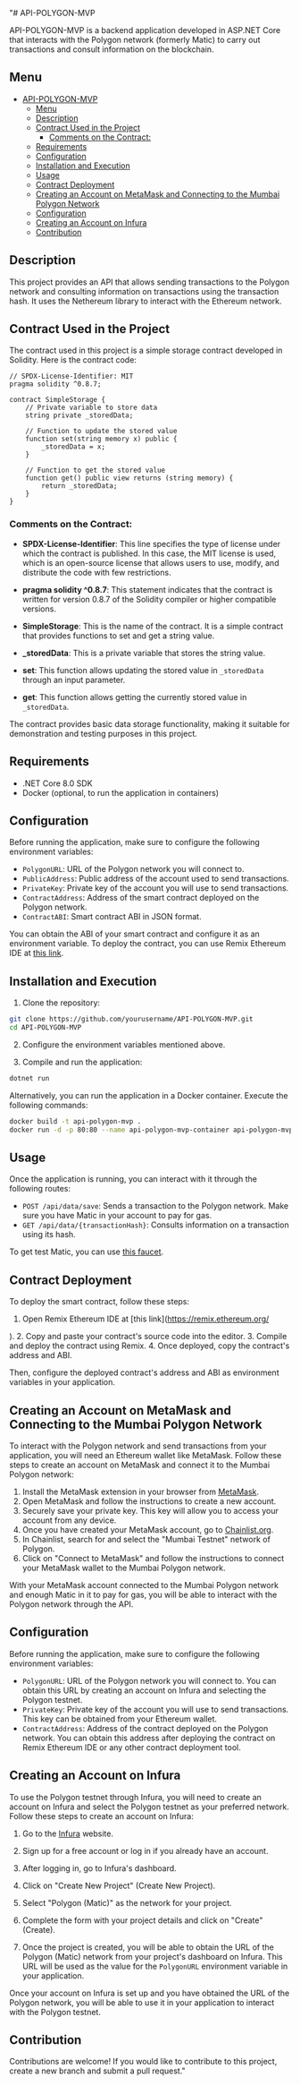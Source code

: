 "# API-POLYGON-MVP

API-POLYGON-MVP is a backend application developed in ASP.NET Core that interacts with the Polygon network (formerly Matic) to carry out transactions and consult information on the blockchain.

## Menu

- [API-POLYGON-MVP](#api-polygon-mvp)
  - [Menu](#menu)
  - [Description](#description)
  - [Contract Used in the Project](#contract-used-in-the-project)
    - [Comments on the Contract:](#comments-on-the-contract)
  - [Requirements](#requirements)
  - [Configuration](#configuration)
  - [Installation and Execution](#installation-and-execution)
  - [Usage](#usage)
  - [Contract Deployment](#contract-deployment)
  - [Creating an Account on MetaMask and Connecting to the Mumbai Polygon Network](#creating-an-account-on-metamask-and-connecting-to-the-mumbai-polygon-network)
  - [Configuration](#configuration-1)
  - [Creating an Account on Infura](#creating-an-account-on-infura)
  - [Contribution](#contribution)


## Description

This project provides an API that allows sending transactions to the Polygon network and consulting information on transactions using the transaction hash. It uses the Nethereum library to interact with the Ethereum network.


## Contract Used in the Project

The contract used in this project is a simple storage contract developed in Solidity. Here is the contract code:

```solidity
// SPDX-License-Identifier: MIT
pragma solidity ^0.8.7;

contract SimpleStorage {
    // Private variable to store data
    string private _storedData;

    // Function to update the stored value
    function set(string memory x) public {
        _storedData = x;
    }

    // Function to get the stored value
    function get() public view returns (string memory) {
        return _storedData;
    }
}
```

### Comments on the Contract:

- **SPDX-License-Identifier**: This line specifies the type of license under which the contract is published. In this case, the MIT license is used, which is an open-source license that allows users to use, modify, and distribute the code with few restrictions.

- **pragma solidity ^0.8.7**: This statement indicates that the contract is written for version 0.8.7 of the Solidity compiler or higher compatible versions.

- **SimpleStorage**: This is the name of the contract. It is a simple contract that provides functions to set and get a string value.

- **_storedData**: This is a private variable that stores the string value.

- **set**: This function allows updating the stored value in `_storedData` through an input parameter.

- **get**: This function allows getting the currently stored value in `_storedData`.

The contract provides basic data storage functionality, making it suitable for demonstration and testing purposes in this project.


## Requirements

- .NET Core 8.0 SDK
- Docker (optional, to run the application in containers)

## Configuration

Before running the application, make sure to configure the following environment variables:

- `PolygonURL`: URL of the Polygon network you will connect to.
- `PublicAddress`: Public address of the account used to send transactions.
- `PrivateKey`: Private key of the account you will use to send transactions.
- `ContractAddress`: Address of the smart contract deployed on the Polygon network.
- `ContractABI`: Smart contract ABI in JSON format.

You can obtain the ABI of your smart contract and configure it as an environment variable. To deploy the contract, you can use Remix Ethereum IDE at [this link](https://remix.ethereum.org/).

## Installation and Execution

1. Clone the repository:

```bash
git clone https://github.com/yourusername/API-POLYGON-MVP.git
cd API-POLYGON-MVP
```

2. Configure the environment variables mentioned above.

3. Compile and run the application:

```bash
dotnet run
```

Alternatively, you can run the application in a Docker container. Execute the following commands:

```bash
docker build -t api-polygon-mvp .
docker run -d -p 80:80 --name api-polygon-mvp-container api-polygon-mvp
```

## Usage

Once the application is running, you can interact with it through the following routes:

- `POST /api/data/save`: Sends a transaction to the Polygon network. Make sure you have Matic in your account to pay for gas.
- `GET /api/data/{transactionHash}`: Consults information on a transaction using its hash.

To get test Matic, you can use [this faucet](https://www.alchemy.com/faucets/polygon-mumbai).

## Contract Deployment

To deploy the smart contract, follow these steps:

1. Open Remix Ethereum IDE at [this link](https://remix.ethereum.org/

).
2. Copy and paste your contract's source code into the editor.
3. Compile and deploy the contract using Remix.
4. Once deployed, copy the contract's address and ABI.

Then, configure the deployed contract's address and ABI as environment variables in your application.

## Creating an Account on MetaMask and Connecting to the Mumbai Polygon Network

To interact with the Polygon network and send transactions from your application, you will need an Ethereum wallet like MetaMask. Follow these steps to create an account on MetaMask and connect it to the Mumbai Polygon network:

1. Install the MetaMask extension in your browser from [MetaMask](https://metamask.io/).
2. Open MetaMask and follow the instructions to create a new account.
3. Securely save your private key. This key will allow you to access your account from any device.
4. Once you have created your MetaMask account, go to [Chainlist.org](https://chainlist.org/).
5. In Chainlist, search for and select the "Mumbai Testnet" network of Polygon.
6. Click on "Connect to MetaMask" and follow the instructions to connect your MetaMask wallet to the Mumbai Polygon network.

With your MetaMask account connected to the Mumbai Polygon network and enough Matic in it to pay for gas, you will be able to interact with the Polygon network through the API.

## Configuration

Before running the application, make sure to configure the following environment variables:

- `PolygonURL`: URL of the Polygon network you will connect to. You can obtain this URL by creating an account on Infura and selecting the Polygon testnet.
- `PrivateKey`: Private key of the account you will use to send transactions. This key can be obtained from your Ethereum wallet.
- `ContractAddress`: Address of the contract deployed on the Polygon network. You can obtain this address after deploying the contract on Remix Ethereum IDE or any other contract deployment tool.

## Creating an Account on Infura

To use the Polygon testnet through Infura, you will need to create an account on Infura and select the Polygon testnet as your preferred network. Follow these steps to create an account on Infura:

1. Go to the [Infura](https://infura.io/) website.

2. Sign up for a free account or log in if you already have an account.

3. After logging in, go to Infura's dashboard.

4. Click on "Create New Project" (Create New Project).

5. Select "Polygon (Matic)" as the network for your project.

6. Complete the form with your project details and click on "Create" (Create).

7. Once the project is created, you will be able to obtain the URL of the Polygon (Matic) network from your project's dashboard on Infura. This URL will be used as the value for the `PolygonURL` environment variable in your application.

Once your account on Infura is set up and you have obtained the URL of the Polygon network, you will be able to use it in your application to interact with the Polygon testnet.

## Contribution

Contributions are welcome! If you would like to contribute to this project, create a new branch and submit a pull request."
